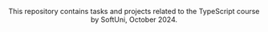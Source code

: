 <div align="center">
    <p>This repository contains tasks and projects related to the TypeScript course by SoftUni, October 2024.</p>
</div>
